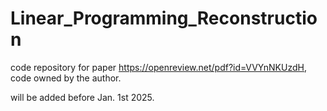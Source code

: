 # Linear_Programming_Reconstruction

code repository for paper https://openreview.net/pdf?id=VVYnNKUzdH, code owned by the author.

will be added before Jan. 1st 2025.
